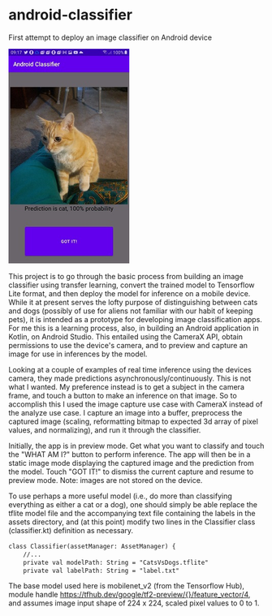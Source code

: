 # android-classifier
First attempt to deploy an image classifier on Android device

![Screenshot](Screenshot.jpg)

This project is to go through the basic process from building an image classifier using transfer learning, convert the trained model to Tensorflow Lite format, and then deploy the model for inference on a mobile device. While it at present serves the lofty purpose of distinguishing between cats and dogs (possibly of use for aliens not familiar with our habit of keeping pets), it is intended as a prototype for developing image classification apps. For me this is a learning process, also, in building an Android application in Kotlin, on Android Studio. This entailed using the CameraX API, obtain permissions to use the device's camera, and to preview and capture an image for use in inferences by the model.

Looking at a couple of examples of real time inference using the devices camera, they made predictions asynchronously/continuously. This is not what I wanted. My preference instead is to get a subject in the camera frame, and touch a button to make an inference on that image. So to accomplish this I used the image capture use case with CameraX instead of the analyze use case. I capture an image into a buffer, preprocess the captured image (scaling, reformatting bitmap to expected 3d array of pixel values, and normalizing), and run it through the classifier.

Initially, the app is in preview mode. Get what you want to classify and touch the "WHAT AM I?" button to perform inference. The app will then be in a static image mode displaying the captured image and the prediction from the model. Touch "GOT IT!" to dismiss the current capture and resume to preview mode. Note: images are not stored on the device.

To use perhaps a more useful model (i.e., do more than classifying everything as either a cat or a dog), one should simply be able replace the tflite model file and the accompanying text file containing the labels in the assets directory, and (at this point) modify two lines in the Classifier class (classifier.kt) definition as necessary.

```
class Classifier(assetManager: AssetManager) {
    //...
    private val modelPath: String = "CatsVsDogs.tflite"
    private val labelPath: String = "label.txt"
```

The base model used here is mobilenet_v2 (from the Tensorflow Hub), module handle https://tfhub.dev/google/tf2-preview/{}/feature_vector/4, and assumes image input shape of 224 x 224, scaled pixel values to 0 to 1.

